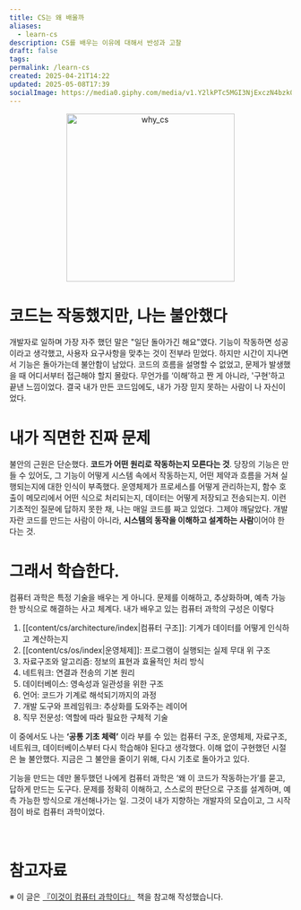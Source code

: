 ```yaml
---
title: CS는 왜 배울까
aliases:
  - learn-cs
description: CS를 배우는 이유에 대해서 반성과 고찰
draft: false
tags: 
permalink: /learn-cs
created: 2025-04-21T14:22
updated: 2025-05-08T17:39
socialImage: https://media0.giphy.com/media/v1.Y2lkPTc5MGI3NjExczN4bzk0Yjkwejl0MGViNGRtbTkzeTFtc3k5MGN6ZnIwbXpzeHFncSZlcD12MV9pbnRlcm5hbF9naWZfYnlfaWQmY3Q9Zw/IPbS5R4fSUl5S/giphy.gif
---
```

<p align="center">
  <img src="https://media0.giphy.com/media/v1.Y2lkPTc5MGI3NjExczN4bzk0Yjkwejl0MGViNGRtbTkzeTFtc3k5MGN6ZnIwbXpzeHFncSZlcD12MV9pbnRlcm5hbF9naWZfYnlfaWQmY3Q9Zw/IPbS5R4fSUl5S/giphy.gif" alt="why_cs" width="300">
</p>

# 코드는 작동했지만, 나는 불안했다

개발자로 일하며 가장 자주 했던 말은 "일단 돌아가긴 해요"였다. 기능이 작동하면 성공이라고 생각했고, 사용자 요구사항을 맞추는 것이 전부라 믿었다. 하지만 시간이 지나면서 기능은 돌아가는데 불안함이 남았다. 코드의 흐름을 설명할 수 없었고, 문제가 발생했을 때 어디서부터 접근해야 할지 몰랐다. 무언가를 ‘이해’하고 짠 게 아니라, '구현'하고 끝낸 느낌이었다. 결국 내가 만든 코드임에도, 내가 가장 믿지 못하는 사람이 나 자신이었다.


# 내가 직면한 진짜 문제

불안의 근원은 단순했다. **코드가 어떤 원리로 작동하는지 모른다는 것**. 당장의 기능은 만들 수 있어도, 그 기능이 어떻게 시스템 속에서 작동하는지, 어떤 제약과 흐름을 거쳐 실행되는지에 대한 인식이 부족했다. 운영체제가 프로세스를 어떻게 관리하는지, 함수 호출이 메모리에서 어떤 식으로 처리되는지, 데이터는 어떻게 저장되고 전송되는지. 이런 기초적인 질문에 답하지 못한 채, 나는 매일 코드를 짜고 있었다. 그제야 깨달았다. 개발자란 코드를 만드는 사람이 아니라, **시스템의 동작을 이해하고 설계하는 사람**이어야 한다는 것.


# 그래서 학습한다.

컴퓨터 과학은 특정 기술을 배우는 게 아니다. 문제를 이해하고, 추상화하며, 예측 가능한 방식으로 해결하는 사고 체계다. 내가 배우고 있는 컴퓨터 과학의 구성은 이렇다

1. [[content/cs/architecture/index|컴퓨터 구조]]: 기계가 데이터를 어떻게 인식하고 계산하는지 
2. [[content/cs/os/index|운영체제]]: 프로그램이 실행되는 실제 무대 위 구조 
3. 자료구조와 알고리즘: 정보의 표현과 효율적인 처리 방식 
4. 네트워크: 연결과 전송의 기본 원리 
5. 데이터베이스: 영속성과 일관성을 위한 구조 
6. 언어: 코드가 기계로 해석되기까지의 과정 
7. 개발 도구와 프레임워크: 추상화를 도와주는 레이어 
8. 직무 전문성: 역할에 따라 필요한 구체적 기술 

이 중에서도 나는 **‘공통 기초 체력’** 이라 부를 수 있는 컴퓨터 구조, 운영체제, 자료구조, 네트워크, 데이터베이스부터 다시 학습해야 된다고 생각했다. 이해 없이 구현했던 시절은 늘 불안했다. 지금은 그 불안을 줄이기 위해, 다시 기초로 돌아가고 있다.

기능을 만드는 데만 몰두했던 나에게 컴퓨터 과학은 ‘왜 이 코드가 작동하는가’를 묻고, 답하게 만드는 도구다. 문제를 정확히 이해하고, 스스로의 판단으로 구조를 설계하며, 예측 가능한 방식으로 개선해나가는 일. 그것이 내가 지향하는 개발자의 모습이고, 그 시작점이 바로 컴퓨터 과학이었다.
</br></br></br>
# 참고자료

※ 이 글은 [『이것이 컴퓨터 과학이다』](https://product.kyobobook.co.kr/detail/S000214014967) 책을 참고해 작성했습니다.